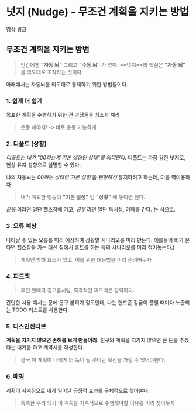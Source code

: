 # 넛지 (Nudge) - 무조건 계획을 지키는 방법

[영상 링크](https://www.youtube.com/watch?v=gupnBJxtolI)

## 무조건 계획을 지키는 방법 

> 인간에겐 __"자동 뇌"__ 그리고  __"수동 뇌"__ 가 있다. ==넛지==의 핵심은 __"자동 뇌"__ 를 의도대로 조작하는 것이다.

아래에서는 자동뇌를 의도대로 통제하기 위한 방법들이다.


### 1. 쉽게 더 쉽게

목표한 계획을 수행하기 위한 전 과정들을 최소화 해라 
> 운동 해야지! -> 바로 운동 가능하게


### 2. 디폴트 (상황)

_디폴트는 내가 "00하는게 기본 설정인 상태"를 의미한다._ 디폴트는 가장 강한 넛지로, 현상 유지 성향으로 설명할 수 있다.

나의 자동뇌는 _00하는 상태인 기본 설정_ 을 _왠만해선_ 유지하려고 하는데, 이를 역이용하자.

> 내가 계획한 행동이 __"기본 설정"__ 인 __"상황"__ 에 놓이면 된다. 

_운동_ 이라면 일단 헬스장에 가고, _공부_ 라면 일단 독서실, 카페를 간다. 는 식으로. 


### 3. 오류 예상 

나타날 수 있는 오류를 미리 예상하여 상황별 시나리오를 미리 만든다. 예를들어 비가 온다면 헬스장을 가는 대신 집에서 홈트를 하는 등의 시나리오를 미리 적어놓는다.)

 > 계획엔 방해 요소가 있고, 이를 위한 대응법을 미리 준비해두자


### 4. 피드백

> 후진 할때의 경고음처럼, 즉각적인 피드백은 강력하다. 

간단한 사용 예시는 문에 문구 붙히기 정도인데, 나는 핸드폰 잠금이 풀릴 때마다 노출되는 TODO 리스트를 사용한다.


### 5. 디스인센티브 
__계획을 지키지 않으면 손해를 보게 만들어라.__ 친구와 계획을 지키지 않으면 큰 돈을 주겠다는 내기를 하고 계약서를 작성한다.

> 결국 이 계획이 나에게 더 득이 될 것이란 확신을 가질 수 있어야한다.


### 6. 매핑 
계획이 지켜짐으로 내게 일어날 긍정적 효과를 구체적으로 찾아본다.

> 똑똑한 우리 뇌가 이 계획을 지속적으로 수행해야할 이유를 미리 찾아두자